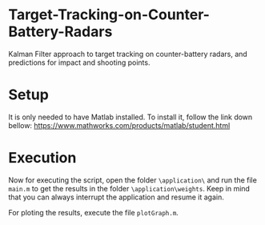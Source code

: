 # Target-Tracking-on-Counter-Battery-Radars
Kalman Filter approach to target tracking on counter-battery radars, and predictions for impact and shooting points.

# Setup
It is only needed to have Matlab installed. To install it, follow the link down bellow:
https://www.mathworks.com/products/matlab/student.html

# Execution
Now for executing the script, open the folder ``\application\`` and run the file ``main.m`` to get the results in the folder ``\application\weights``. Keep in mind that you can always interrupt the application and resume it again.

For ploting the results, execute the file ``plotGraph.m``.
